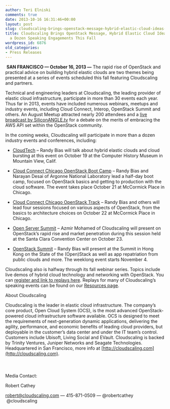 ```yaml
---
author: Teri Elniski
comments: true
date: 2013-10-16 16:31:46+00:00
layout: post
slug: cloudscaling-brings-openstack-message-hybrid-elastic-cloud-ideas-to-more-than-a-dozen-speaking-engagements-this-fall
title: Cloudscaling Brings OpenStack Message, Hybrid Elastic Cloud Ideas to More than
  a Dozen Speaking Engagements This Fall
wordpress_id: 6876
old_categories:
- Press Releases
---
```


 **SAN FRANCISCO — October 16, 2013 —** The rapid rise of OpenStack and practical advice on building hybrid elastic clouds are two themes being presented at a series of events scheduled this fall featuring Cloudscaling and partners.

Technical and engineering leaders at Cloudscaling, the leading provider of elastic cloud infrastructure, participate in more than 30 events each year. Thus far in 2013, events have included numerous webinars, meetups and industry events, including Cloud Connect, Interop, OpenStack Summit and others. An August Meetup attracted nearly 200 attendees and a [live broadcast by SiliconANGLE.tv](http://www.youtube.com/watch?v=W7H5zFWUSVI) for a debate on the merits of embracing the AWS API set within the OpenStack community.

In the coming weeks, Cloudscaling will participate in more than a dozen industry events and conferences, including:

  * [CloudTech](http://cloudtech5.com/) – Randy Bias will talk about hybrid elastic clouds and cloud bursting at this event on October 19 at the Computer History Museum in Mountain View, Calif.

  * [Cloud Connect Chicago OpenStack Boot Camp](http://www.cloudconnectevent.com/chicago/schedule-builder/session-id/6) – Randy Bias and Narayan Desai of Argonne National Laboratory lead a half-day boot camp, focused on OpenStack basics and getting to production with the cloud software. The event takes place October 21 at McCormick Place in Chicago.

  * [Cloud Connect Chicago OpenStack Track](http://www.cloudconnectevent.com/chicago/schedule-builder/track/openstack) – Randy Bias and others will lead four sessions focused on various aspects of OpenStack, from the basics to architecture choices on October 22 at McCormick Place in Chicago.  

  * [Open Server Summit](http://www.openserversummit.com/) – Azmir Mohamed of Cloudscaling will present on OpenStack’s rapid rise and market penetration during this session held at the Santa Clara Convention Center on October 23.

  * [OpenStack Summit](http://openstacksummitnovember2013.sched.org/speaker/randyb1#.Ul1x-WRAQqQ) – Randy Bias will present at the Summit in Hong Kong on the State of the (Open)Stack as well as app repatriation from public clouds and more. The weeklong event starts November 4.

Cloudscaling also is halfway through its fall webinar series. Topics include live demos of hybrid cloud technology and networking with OpenStack. You can [register and link to replays here](http://go.cloudscaling.com/cloudscaling-fall-2013-webinar-series). Replays for many of Cloudscaling’s speaking events can be found on our [Resources page](http://cloudscaling.com/resources/).

About Cloudscaling

Cloudscaling is the leader in elastic cloud infrastructure. The company’s core product, Open Cloud System (OCS), is the most advanced OpenStack-powered cloud infrastructure software available. OCS is designed to meet the requirements of next-generation dynamic applications, delivering the agility, performance, and economic benefits of leading cloud providers, but deployable in the customer’s data center and under the IT team’s control. Customers include Ubisoft, Living Social and EVault. Cloudscaling is backed by Trinity Ventures, Juniper Networks and Seagate Technologies. Headquartered in San Francisco, more info at [http://cloudscaling.com](http://cloudscaling.com).

 

###

Media Contact:

Robert Cathey

[robert@cloudscaling.com](mailto:robert@cloudscaling.com) — 415-871-0509 — @robertcathey  @cloudscaling
